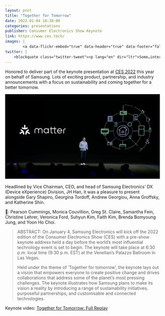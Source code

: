 ```yaml
---
layout: post
title: "Together for Tomorrow"
date: 2022-01-04 18:30:00
categories: presentations
publisher: Consumer Electronics Show Keynote
link: https://www.ces.tech/ 
images: |
        <a data-flickr-embed="true" data-header="true" data-footer="false" href="https://www.flickr.com/photos/markbenson/albums/72177720296279314" title="CES 2022"><img src="https://live.staticflickr.com/65535/51848466585_821eb02177.jpg" width="500" height="375" alt="CES 2022"></a><script async src="//embedr.flickr.com/assets/client-code.js" charset="utf-8"></script>
twitter: | 
    <blockquote class="twitter-tweet"><p lang="en" dir="ltr">Some…interesting SmartThings talk at Samsung’s CES keynote. Started with reiterating SmartThings hub software on TVs and Family Hub appliances, as announced at SDC. Also reaffirmed commitment to Matter. <a href="https://t.co/HIKbMIl25h">pic.twitter.com/HIKbMIl25h</a></p>&mdash; SmartThings Beat (@SmartThingsBeat) <a href="https://twitter.com/SmartThingsBeat/status/1478590108228104192?ref_src=twsrc%5Etfw">January 5, 2022</a></blockquote> <script async src="https://platform.twitter.com/widgets.js" charset="utf-8"></script>
---
```


Honored to deliver part of the keynote presentation at [CES 2022][ln1] this year on behalf of Samsung. Lots of exciting product, partnership, and industry announcements with a focus on sustainability and coming together for a better tomorrow.

<p><img src="/images/MDB-consumer-electronics-show-keynote-2022.png" /></p>

Headlined by Vice Chairman, CEO, and head of Samsung Electronics’ DX (Device eXperience) Division, JH Han, it was a pleasure to present alongside Gary Shapiro, Georgina Tordoff, Andrew Georgiou, Anna Groffsky, and Katherine Shin.

📢: Pearson Cummings, Monica Couvillion, Greg St. Claire, Samantha Fein, Christine Lehrer, Veronica Ford, Suhyun Kim, Faith Kim, Brenda Bomyoung Jung, and Yoon Ho Choi.

> ABSTRACT: On January 4, Samsung Electronics will kick off the 2022 edition of the Consumer Electronics Show (CES) with a pre-show keynote address held a day before the world’s most influential technology event is set to begin. The keynote will take place at 6:30 p.m. local time (9:30 p.m. EST) at the Venetian’s Palazzo Ballroom in Las Vegas.
>
> Held under the theme of ‘Together for tomorrow’, the keynote lays out a vision that empowers everyone to create positive change and drives collaborations that address some of the planet’s most pressing challenges. The keynote illustrates how Samsung plans to make its vision a reality by introducing a range of sustainability initiatives, purposeful partnerships, and customisable and connected technologies.

Keynote video: [Together for Tomorrow: Full Replay][ln2]

[ln1]: https://ces.tech/ "Consumer Electronics Show"
[ln2]: https://www.youtube.com/embed/ektOK5iPUHA?start=2448 "Together for Tomorrow: Full Replay"

